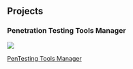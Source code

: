 <section id="projects" class="section">
    <h1>Projects</h1>
    <h3>Penetration Testing Tools Manager</h3>
    <div class="project-item">
        <a href="https://github.com/VincentRitchie/PenTesting-Tools-Manager">
            <img src="#">
            <p>PenTesting Tools Manager</p>
        </a>
    </div>
</section>
